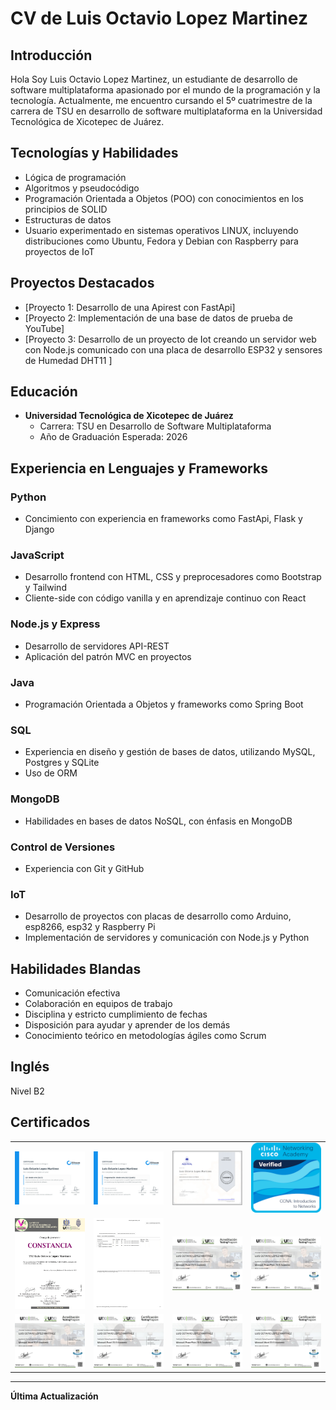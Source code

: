 # CV de Luis Octavio Lopez Martinez

## Introducción
Hola Soy Luis Octavio Lopez Martinez, un estudiante de desarrollo de software multiplataforma apasionado por el mundo de la programación y la tecnología. Actualmente, me encuentro cursando el 5º cuatrimestre de la carrera de TSU en desarrollo de software multiplataforma en la Universidad Tecnológica de Xicotepec de Juárez.


## Tecnologías y Habilidades
- Lógica de programación
- Algoritmos y pseudocódigo
- Programación Orientada a Objetos (POO) con conocimientos en los principios de SOLID
- Estructuras de datos
- Usuario experimentado en sistemas operativos LINUX, incluyendo distribuciones como Ubuntu, Fedora y Debian con Raspberry para proyectos de IoT

## Proyectos Destacados
- [Proyecto 1: Desarrollo de una Apirest con FastApi]
- [Proyecto 2: Implementación de una base de datos de prueba de YouTube]
- [Proyecto 3: Desarrollo de un proyecto de Iot creando un servidor web con Node.js comunicado con una placa de desarrollo ESP32 y sensores de Humedad DHT11 ]

## Educación
- **Universidad Tecnológica de Xicotepec de Juárez**
  - Carrera: TSU en Desarrollo de Software Multiplataforma
  - Año de Graduación Esperada: 2026

## Experiencia en Lenguajes y Frameworks  
### Python
- Concimiento con experiencia en frameworks como FastApi, Flask y Django

### JavaScript
- Desarrollo frontend con HTML, CSS y preprocesadores como Bootstrap y Tailwind
- Cliente-side con código vanilla y en aprendizaje continuo con React

### Node.js y Express
- Desarrollo de servidores API-REST
- Aplicación del patrón MVC en proyectos

### Java
- Programación Orientada a Objetos y frameworks como Spring Boot

### SQL
- Experiencia en diseño y gestión de bases de datos, utilizando MySQL, Postgres y SQLite
- Uso de ORM 

### MongoDB
- Habilidades en bases de datos NoSQL, con énfasis en MongoDB

### Control de Versiones
- Experiencia con Git y GitHub

### IoT
- Desarrollo de proyectos con placas de desarrollo como Arduino, esp8266, esp32 y Raspberry Pi
- Implementación de servidores y comunicación con Node.js y Python

## Habilidades Blandas
- Comunicación efectiva
- Colaboración en equipos de trabajo
- Disciplina y estricto cumplimiento de fechas
- Disposición para ayudar y aprender de los demás
- Conocimiento teórico en metodologías ágiles como Scrum

## Inglés
Nivel B2

## Certificados

<table style="width:100%">
  <tr>
    <td><img src="/images/Cgit.png" alt="Certificado de Git" width="500"></td>
    <td><img src="/images/Cpr.png" alt="Certificado de Programación" width="500"></td>
    <td><img src="/images/Cpoo.png" alt="Certificado de Estructuras de Datos" width="500"></td>
    <td><img src="/images/Cnet.png" alt="Certificado de Redes" width="500"></td>
  </tr>
  <tr>
    <td><img src="/images/Csimp.png" alt="Certificado de Participación en un Simposio de Tecnología" width="350"></td>
    <td><img src="/images/Cen.png" alt="Certificado de Inglés" width="350"></td>
    <td><img src="/images/A1/A1-1.png" alt="Certificado de Ofimática A1" width="350"></td>
    <td><img src="/images/A2/A2-1.png" alt="Certificado de Ofimática A2" width="350"></td>
  </tr>
  <tr>
    <td><img src="/images/A3/A3-1.png" alt="Certificado de Ofimática A3" width="350"></td>
    <td><img src="/images/C1/C1-1.png" alt="Certificado de Ofimática C1" width="350"></td>
    <td><img src="/images/C2/C2-1.png" alt="Certificado de Ofimática C2" width="350"></td>
    <td><img src="/images/C3/C3-1.png" alt="Certificado de Ofimática C3" width="350"></td>
  </tr>
</table>




<!-- ![Certificado de Node](/images/Cpoo.pdf) -->


---

**Última Actualización** 
